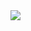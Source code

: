 <img src="https://capsule-render.vercel.app/api?type=wave&color=0:EEFF00,100:a82da8&height=300&section=header&text=capsule%20render&fontSize=90" />
